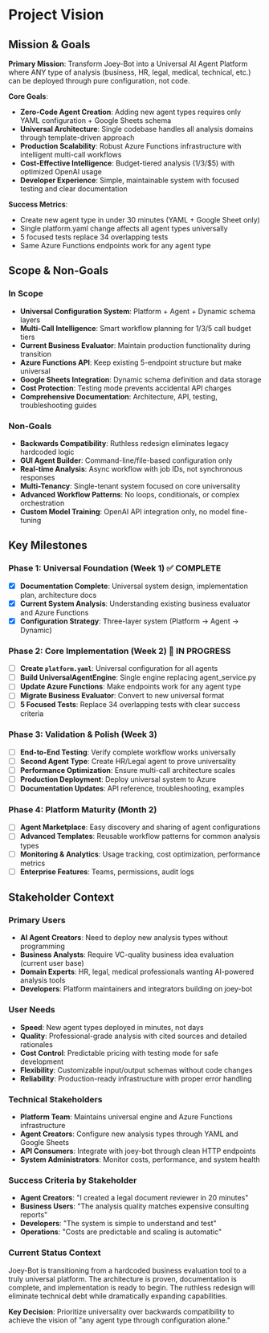 # Project Vision

## Mission & Goals

**Primary Mission**: Transform Joey-Bot into a Universal AI Agent Platform where ANY type of analysis (business, HR, legal, medical, technical, etc.) can be deployed through pure configuration, not code.

**Core Goals**:
- **Zero-Code Agent Creation**: Adding new agent types requires only YAML configuration + Google Sheets schema
- **Universal Architecture**: Single codebase handles all analysis domains through template-driven approach
- **Production Scalability**: Robust Azure Functions infrastructure with intelligent multi-call workflows
- **Cost-Effective Intelligence**: Budget-tiered analysis ($1/$3/$5) with optimized OpenAI usage
- **Developer Experience**: Simple, maintainable system with focused testing and clear documentation

**Success Metrics**:
- Create new agent type in under 30 minutes (YAML + Google Sheet only)
- Single platform.yaml change affects all agent types universally
- 5 focused tests replace 34 overlapping tests
- Same Azure Functions endpoints work for any agent type

## Scope & Non-Goals

### In Scope
- **Universal Configuration System**: Platform + Agent + Dynamic schema layers
- **Multi-Call Intelligence**: Smart workflow planning for 1/3/5 call budget tiers
- **Current Business Evaluator**: Maintain production functionality during transition
- **Azure Functions API**: Keep existing 5-endpoint structure but make universal
- **Google Sheets Integration**: Dynamic schema definition and data storage
- **Cost Protection**: Testing mode prevents accidental API charges
- **Comprehensive Documentation**: Architecture, API, testing, troubleshooting guides

### Non-Goals
- **Backwards Compatibility**: Ruthless redesign eliminates legacy hardcoded logic
- **GUI Agent Builder**: Command-line/file-based configuration only
- **Real-time Analysis**: Async workflow with job IDs, not synchronous responses
- **Multi-Tenancy**: Single-tenant system focused on core universality
- **Advanced Workflow Patterns**: No loops, conditionals, or complex orchestration
- **Custom Model Training**: OpenAI API integration only, no model fine-tuning

## Key Milestones

### Phase 1: Universal Foundation (Week 1) ✅ COMPLETE
- [x] **Documentation Complete**: Universal system design, implementation plan, architecture docs
- [x] **Current System Analysis**: Understanding existing business evaluator and Azure Functions
- [x] **Configuration Strategy**: Three-layer system (Platform → Agent → Dynamic)

### Phase 2: Core Implementation (Week 2) 🔄 IN PROGRESS
- [ ] **Create `platform.yaml`**: Universal configuration for all agents
- [ ] **Build UniversalAgentEngine**: Single engine replacing agent_service.py
- [ ] **Update Azure Functions**: Make endpoints work for any agent type
- [ ] **Migrate Business Evaluator**: Convert to new universal format
- [ ] **5 Focused Tests**: Replace 34 overlapping tests with clear success criteria

### Phase 3: Validation & Polish (Week 3)
- [ ] **End-to-End Testing**: Verify complete workflow works universally
- [ ] **Second Agent Type**: Create HR/Legal agent to prove universality
- [ ] **Performance Optimization**: Ensure multi-call architecture scales
- [ ] **Production Deployment**: Deploy universal system to Azure
- [ ] **Documentation Updates**: API reference, troubleshooting, examples

### Phase 4: Platform Maturity (Month 2)
- [ ] **Agent Marketplace**: Easy discovery and sharing of agent configurations
- [ ] **Advanced Templates**: Reusable workflow patterns for common analysis types
- [ ] **Monitoring & Analytics**: Usage tracking, cost optimization, performance metrics
- [ ] **Enterprise Features**: Teams, permissions, audit logs

## Stakeholder Context

### Primary Users
- **AI Agent Creators**: Need to deploy new analysis types without programming
- **Business Analysts**: Require VC-quality business idea evaluation (current user base)
- **Domain Experts**: HR, legal, medical professionals wanting AI-powered analysis tools
- **Developers**: Platform maintainers and integrators building on joey-bot

### User Needs
- **Speed**: New agent types deployed in minutes, not days
- **Quality**: Professional-grade analysis with cited sources and detailed rationales  
- **Cost Control**: Predictable pricing with testing mode for safe development
- **Flexibility**: Customizable input/output schemas without code changes
- **Reliability**: Production-ready infrastructure with proper error handling

### Technical Stakeholders
- **Platform Team**: Maintains universal engine and Azure Functions infrastructure
- **Agent Creators**: Configure new analysis types through YAML and Google Sheets
- **API Consumers**: Integrate with joey-bot through clean HTTP endpoints
- **System Administrators**: Monitor costs, performance, and system health

### Success Criteria by Stakeholder
- **Agent Creators**: "I created a legal document reviewer in 20 minutes"
- **Business Users**: "The analysis quality matches expensive consulting reports"  
- **Developers**: "The system is simple to understand and test"
- **Operations**: "Costs are predictable and scaling is automatic"

### Current Status Context
Joey-Bot is transitioning from a hardcoded business evaluation tool to a truly universal platform. The architecture is proven, documentation is complete, and implementation is ready to begin. The ruthless redesign will eliminate technical debt while dramatically expanding capabilities.

**Key Decision**: Prioritize universality over backwards compatibility to achieve the vision of "any agent type through configuration alone."